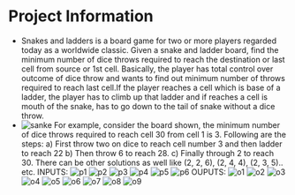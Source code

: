 # Project Information

* Snakes and ladders is a board game for two or more players regarded today as a worldwide classic. Given a snake and ladder board, find the minimum number of dice throws required to reach the destination or last cell from source or 1st cell. Basically, the player has total control over outcome of dice throw and wants to find out minimum number of throws required to reach last cell.If the player reaches a cell which is base of a ladder, the player has to climb up that ladder and if reaches a cell is mouth of the snake, has to go down to the tail of snake without a dice throw.
* ![sanke](https://user-images.githubusercontent.com/89312562/161387010-607d415d-c567-4f11-96a8-bd318956ae62.jpg)
For example, consider the board shown, the minimum number of dice throws required to reach cell 30 from cell 1 is 3. 
Following are the steps:
a) First throw two on dice to reach cell number 3 and then ladder to reach 22 
b) Then throw 6 to reach 28. 
c) Finally through 2 to reach 30.
There can be other solutions as well like (2, 2, 6), (2, 4, 4), (2, 3, 5).. etc.
INPUTS:
![p1](https://user-images.githubusercontent.com/89312562/161387498-c376ea31-4b42-4b59-ab9e-1e718171c194.jpg)
![p2](https://user-images.githubusercontent.com/89312562/161387502-aac50ba5-5b81-4d59-8841-855fd11cab78.jpg)
![p3](https://user-images.githubusercontent.com/89312562/161387507-10457f74-b4fa-4ae6-969d-22da27450f45.jpg)
![p4](https://user-images.githubusercontent.com/89312562/161387514-ad0cb5c1-b4bd-4b83-9639-c1d48497de7f.jpg)
![p5](https://user-images.githubusercontent.com/89312562/161387519-5f7f8927-9d6e-49e4-b88e-035b9e90bae4.jpg)
![p6](https://user-images.githubusercontent.com/89312562/161387525-ece4c43a-c297-4eb4-8b50-213ac8d01e0b.jpg)
OUPUTS:
![o1](https://user-images.githubusercontent.com/89312562/161387530-a9385f95-389c-41f3-b30b-c7f177d11adb.jpg)
![o2](https://user-images.githubusercontent.com/89312562/161387569-de9b74b4-1184-4931-a83d-86bfda27d5bf.jpg)
![o3](https://user-images.githubusercontent.com/89312562/161387575-b28d4cb7-c51d-466b-aeeb-37c06a7bc1ba.jpg)
![o4](https://user-images.githubusercontent.com/89312562/161387580-1e12b550-64c0-4139-a0f4-5cba4ecda46d.jpg)
![o5](https://user-images.githubusercontent.com/89312562/161387587-b40a1b3b-1eaa-472e-b690-4a3fa0941166.jpg)
![o6](https://user-images.githubusercontent.com/89312562/161387592-9ff802e5-2b71-41c7-a34d-c7f9ff629a52.jpg)
![o7](https://user-images.githubusercontent.com/89312562/161387596-74a0a169-21b6-49d7-ba5f-2291b4e692f5.jpg)
![o8](https://user-images.githubusercontent.com/89312562/161387607-d93d6791-0458-4666-8044-9c3b1383a02f.jpg)
![o9](https://user-images.githubusercontent.com/89312562/161387612-2230195f-b06c-48a4-ac65-8199874d1d8a.jpg)
